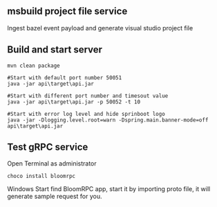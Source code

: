msbuild project file service
----------------------------

Ingest bazel event payload and generate visual studio project file

## Build and start server
```
mvn clean package

#Start with default port number 50051
java -jar api\target\api.jar

#Start with different port number and timesout value
java -jar api\target\api.jar -p 50052 -t 10

#Start with error log level and hide sprinboot logo
java -jar -Dlogging.level.root=warn -Dspring.main.banner-mode=off api\target\api.jar

```

## Test gRPC service

Open Terminal as administrator
```
choco install bloomrpc
```
Windows Start find BloomRPC app, start it by importing proto file, it will generate sample request for you.


